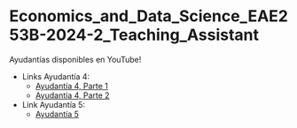 # Economics_and_Data_Science_EAE253B-2024-2_Teaching_Assistant


Ayudantías disponibles en YouTube!

- Links Ayudantía 4:
  - [Ayudantía 4, Parte 1](https://www.youtube.com/watch?v=bFud7OzN9WU)
  - [Ayudantía 4, Parte 2](https://www.youtube.com/watch?v=bvyE2TfH42U)
- Link Ayudantía 5:
  - [Ayudantía 5](https://www.youtube.com/watch?v=Z18lNqiq4FE)

